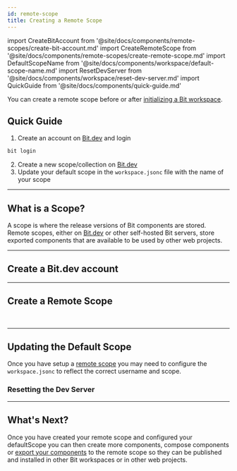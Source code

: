 ```yaml
---
id: remote-scope
title: Creating a Remote Scope
---
```


import CreateBitAccount from '@site/docs/components/remote-scopes/create-bit-account.md'
import CreateRemoteScope from '@site/docs/components/remote-scopes/create-remote-scope.md'
import DefaultScopeName from '@site/docs/components/workspace/default-scope-name.md'
import ResetDevServer from '@site/docs/components/workspace/reset-dev-server.md'
import QuickGuide from '@site/docs/components/quick-guide.md'

You can create a remote scope before or after [initializing a Bit workspace](initializing-workspace).

## Quick Guide

<QuickGuide />

1. Create an account on [Bit.dev](https://bit.dev/) and login

```bash
bit login
```

2. Create a new scope/collection on [Bit.dev](https://bit.dev/)
3. Update your default scope in the `workspace.jsonc` file with the name of your scope

---

## What is a Scope?

A scope is where the release versions of Bit components are stored. Remote scopes, either on [Bit.dev](https://bit.dev) or other self-hosted Bit servers, store exported components that are available to be used by other web projects.

---

## Create a Bit.dev account

<CreateBitAccount />

---

## Create a Remote Scope

<CreateRemoteScope />

<br />

<!-- :arrow_right: Learn more about [Setting up a Remote Scope](/building-with-bit/scopes).

:arrow_right: Learn more about [Self Hosting a Bit Scope](/building-with-bit/scopes). -->

---

## Updating the Default Scope

Once you have setup a [remote scope](remote-scope) you may need to configure the `workspace.jsonc` to reflect the correct username and scope.

<DefaultScopeName />

### Resetting the Dev Server

<ResetDevServer />

---

## What's Next?

Once you have created your remote scope and configured your defaultScope you can then create more components, compose components or [export your components](exporting-components) to the remote scope so they can be published and installed in other Bit workspaces or in other web projects.
